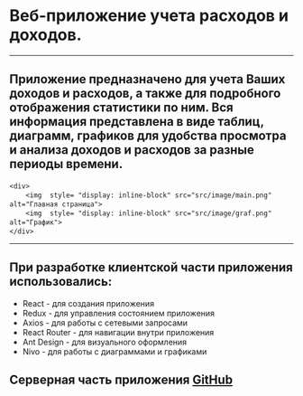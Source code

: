<h1>Веб-приложение учета расходов и доходов.</h1>
<hr>
<h2>Приложение предназначено для учета Ваших доходов и расходов, 
    а также для подробного отображения статистики по ним. 
    Вся информация представлена в виде таблиц, диаграмм, графиков 
    для удобства просмотра и анализа доходов и расходов за разные периоды времени.</h2>
    
    <div>
        <img  style= "display: inline-block" src="src/image/main.png"  alt="Главная страница">
        <img  style= "display: inline-block" src="src/image/graf.png" alt="График">
    </div>
<hr>
<h2>При разработке клиентской части приложения использовались:</h2>
<ul>
    <li>React - для создания приложения</li>
    <li>Redux - для управления состоянием приложения</li>
    <li>Axios - для работы с сетевыми запросами</li>
    <li>React Router - для навигации внутри приложения</li>
    <li>Ant Design - для визуального оформления</li>
    <li>Nivo - для работы с диаграммами и графиками</li>
</ul>
<h2>Серверная часть приложения <a href="https://github.com/Asnaeb26/expenses">GitHub</a></h2>
